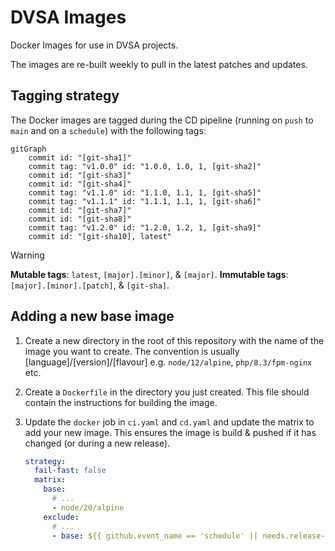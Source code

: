 # DVSA Images
Docker Images for use in DVSA projects.

The images are re-built weekly to pull in the latest patches and updates.

## Tagging strategy

The Docker images are tagged during the CD pipeline (running on `push` to `main` and on a `schedule`) with the following tags:

```mermaid
gitGraph
    commit id: "[git-sha1]"
    commit tag: "v1.0.0" id: "1.0.0, 1.0, 1, [git-sha2]"
    commit id: "[git-sha3]"
    commit id: "[git-sha4]"
    commit tag: "v1.1.0" id: "1.1.0, 1.1, 1, [git-sha5]"
    commit tag: "v1.1.1" id: "1.1.1, 1.1, 1, [git-sha6]"
    commit id: "[git-sha7]"
    commit id: "[git-sha8]"
    commit tag: "v1.2.0" id: "1.2.0, 1.2, 1, [git-sha9]"
    commit id: "[git-sha10], latest"
```

> [!WARNING]  
> **Mutable tags**: `latest`, `[major].[minor]`, & `[major]`.
> **Immutable tags**: `[major].[minor].[patch]`, & `[git-sha]`.

## Adding a new base image

1. Create a new directory in the root of this repository with the name of the image you want to create. The convention is usually [language]/[version]/[flavour] e.g. `node/12/alpine`, `php/8.3/fpm-nginx` etc.

2. Create a `Dockerfile` in the directory you just created. This file should contain the instructions for building the image.

3. Update the `docker` job in `ci.yaml` and `cd.yaml` and update the matrix to add your new image. This ensures the image is build & pushed if it has changed (or during a new release).
    ```yaml
    strategy:
      fail-fast: false
      matrix:
        base:
          # ...
          - node/20/alpine
        exclude:
          # ...
          - base: ${{ github.event_name == 'schedule' || needs.release-please.outputs.release_created || contains(needs.orchestrator.outputs.changed-directories, 'node/20/alpine') && 'ignored' || 'node/20/alpine' }}
    ```
